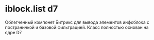 # iblock.list d7
Облегченный компонет Битрикс для вывода элементов инфоблока с постраничкой и базовой фильтрацией. Класс полностью основан на ядре D7
